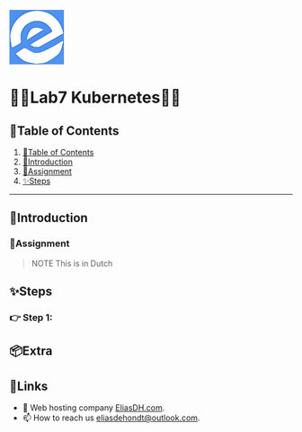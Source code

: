 ![logo](/Images/logo.png)
# 💙🤍Lab7 Kubernetes🤍💙

## 📘Table of Contents

1. [📘Table of Contents](#📘table-of-contents)
2. [🖖Introduction](#🖖introduction)
3. [📝Assignment](#📝assignment)
4. [✨Steps](#✨steps)

---

## 🖖Introduction



### 📝Assignment 
> NOTE This is in Dutch


## ✨Steps

### 👉 Step 1: 

## 📦Extra


## 🔗Links
- 👯 Web hosting company [EliasDH.com](https://eliasdh.com).
- 📫 How to reach us eliasdehondt@outlook.com.